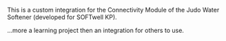 This is a custom integration for the Connectivity Module of the Judo Water Softener (developed for SOFTwell KP).

...more a learning project then an integration for others to use.
 
